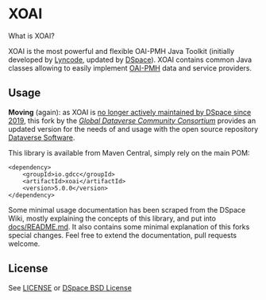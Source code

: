 # XOAI

What is XOAI?

XOAI is the most powerful and flexible OAI-PMH Java Toolkit (initially developed by [Lyncode](https://github.com/lyncode),
updated by [DSpace](https://github.com/DSpace)). XOAI contains common Java classes allowing to easily implement
[OAI-PMH](https://en.wikipedia.org/wiki/Open_Archives_Initiative_Protocol_for_Metadata_Harvesting) data and service providers.

## Usage

**Moving** (again): as XOAI is [no longer actively maintained by DSpace since 2019](https://github.com/DSpace/xoai/issues/72#issuecomment-557292929),
this fork by the [*Global Dataverse Community Consortium*](https://dataversecommunity.global) provides an updated 
version for the needs of and usage with the open source repository [Dataverse Software](https://dataverse.org).

This library is available from Maven Central, simply rely on the main POM:

```
<dependency>
    <groupId>io.gdcc</groupId>
    <artifactId>xoai</artifactId>
    <version>5.0.0</version>
</dependency>
```

Some minimal usage documentation has been scraped from the DSpace Wiki, mostly
explaining the concepts of this library, and put into [docs/README.md](docs/README.md).
It also contains some minimal explanation of this forks special changes.
Feel free to extend the documentation, pull requests welcome.

## License

See [LICENSE](LICENSE) or [DSpace BSD License](https://raw.github.com/DSpace/DSpace/master/LICENSE)
